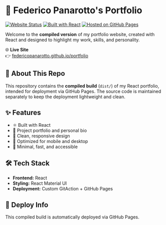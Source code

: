 # 🎨 Federico Panarotto's Portfolio

[![Website Status](https://img.shields.io/website?url=https%3A%2F%2Ffedericopanarotto.github.io%2Fportfolio%2F)](https://federicopanarotto.github.io/portfolio/)
[![Built with React](https://img.shields.io/badge/Built%20With-React-blue)](https://reactjs.org/)
[![Hosted on GitHub Pages](https://img.shields.io/badge/Hosted%20on-GitHub%20Pages-blueviolet)](https://pages.github.com/)

Welcome to the **compiled version** of my portfolio website, created with React and designed to highlight my work, skills, and personality.

🌐 **Live Site**  
👉 [federicopanarotto.github.io/portfolio](https://federicopanarotto.github.io/portfolio/)

## 🧩 About This Repo

This repository contains the **compiled build** (`dist/`) of my React portfolio, intended for deployment via GitHub Pages. The source code is maintained separately to keep the deployment lightweight and clean.

## ✨ Features

- ⚛️ Built with React
- 💼 Project portfolio and personal bio
- 🎨 Clean, responsive design
- 📱 Optimized for mobile and desktop
- 🧠 Minimal, fast, and accessible

## 🛠️ Tech Stack

- **Frontend:** React
- **Styling:** React Material UI
- **Deployment:** Custom GitAction + GitHub Pages

## 🚀 Deploy Info

This compiled build is automatically deployed via GitHub Pages.

